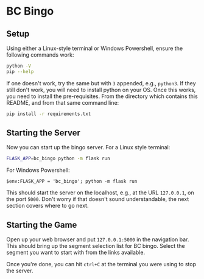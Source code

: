 # BC Bingo

## Setup

Using either a Linux-style terminal or Windows Powershell, ensure the following commands work:

```bash
python -V
pip --help
```

If one doesn't work, try the same but with `3` appended,  e.g., `python3`. If they still don't work, you will need to install python on your OS. Once this works, you need to install the pre-requisites.  From the directory which contains this README, and from that same command line:

```bash
pip install -r requirements.txt
```

## Starting the Server

Now you can start up the bingo server. For a Linux style terminal:

```bash
FLASK_APP=bc_bingo python -m flask run
```

For Windows Powershell:

```
$env:FLASK_APP = 'bc_bingo'; python -m flask run
```

This should start the server on the localhost, e.g., at the URL `127.0.0.1`, on the port `5000`. Don't worry if that doesn't sound understandable, the next section covers where to go next.

## Starting the Game

Open up your web browser and put `127.0.0.1:5000` in the navigation bar. This should bring up the segment selection list for BC bingo. Select the segment you want to start with from the links available.

Once you're done, you can hit `ctrl+C` at the terminal you were using to stop the server.
